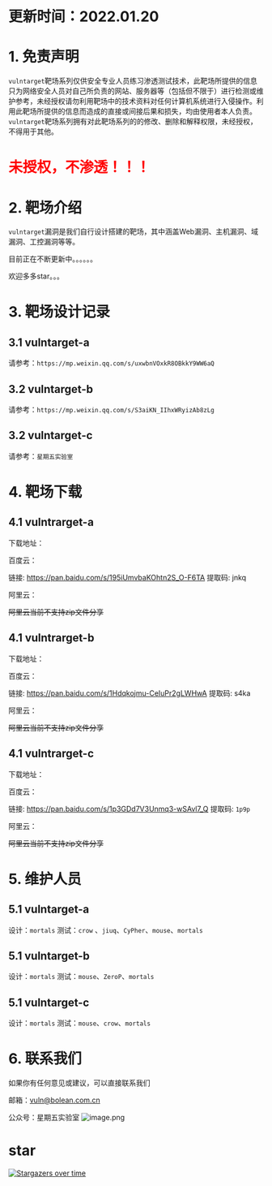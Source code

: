 # 更新时间：2022.01.20
# 1. 免责声明
`vulntarget`靶场系列仅供安全专业人员练习渗透测试技术，此靶场所提供的信息只为网络安全人员对自己所负责的网站、服务器等（包括但不限于）进行检测或维护参考，未经授权请勿利用靶场中的技术资料对任何计算机系统进行入侵操作。利用此靶场所提供的信息而造成的直接或间接后果和损失，均由使用者本人负责。
`vulntarget`靶场系列拥有对此靶场系列的的修改、删除和解释权限，未经授权，不得用于其他。
​

<h1 ><font color='red'>未授权，不渗透！！！</font></h1>



# 2. 靶场介绍
`vulntarget`漏洞是我们自行设计搭建的靶场，其中涵盖Web漏洞、主机漏洞、域漏洞、工控漏洞等等。
​

目前正在不断更新中。。。。。。
​

欢迎多多star。。。
# 3. 靶场设计记录
## 3.1 vulntarget-a
请参考：`https://mp.weixin.qq.com/s/uxwbnVOxkR8OBkkY9WW6aQ`

## 3.2 vulntarget-b

请参考：`https://mp.weixin.qq.com/s/S3aiKN_IIhxWRyizAb8zLg`

## 3.2 vulntarget-c

请参考：`星期五实验室`

# 4. 靶场下载

## 4.1 vulntrarget-a

下载地址：

百度云：

链接: https://pan.baidu.com/s/195iUmvbaKOhtn2S_O-F6TA 提取码: jnkq 

阿里云：

~~阿里云当前不支持zip文件分享~~

## 4.1 vulntrarget-b

下载地址：

百度云：

链接: https://pan.baidu.com/s/1Hdqkojmu-CeIuPr2gLWHwA 提取码: s4ka 

阿里云：

~~阿里云当前不支持zip文件分享~~

## 4.1 vulntrarget-c

下载地址：

百度云：

链接: https://pan.baidu.com/s/1p3GDd7V3Unmq3-wSAvl7_Q 提取码: `1p9p`

阿里云：

~~阿里云当前不支持zip文件分享~~




# 5. 维护人员

## 5.1 vulntarget-a
设计：`mortals`
测试：`crow` 、`jiuq`、`CyPher`、`mouse`、`mortals`

## 5.1 vulntarget-b

设计：`mortals`
测试：`mouse`、`ZeroP`、`mortals`

## 5.1 vulntarget-c

设计：`mortals`
测试：`mouse`、`crow`、`mortals`

# 6. 联系我们
如果你有任何意见或建议，可以直接联系我们

邮箱：vuln@bolean.com.cn

公众号：星期五实验室
![image.png](https://cdn.nlark.com/yuque/0/2021/png/8378754/1636941927946-1d47d37b-9e8f-402d-aaff-129fe6e40bbe.png)

# star

[![Stargazers over time](https://starchart.cc/crow821/vulntarget.svg)](https://starchart.cc/crow821/crowsec) 

